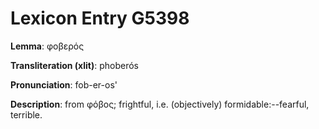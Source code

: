 # Lexicon Entry G5398

**Lemma**: φοβερός

**Transliteration (xlit)**: phoberós

**Pronunciation**: fob-er-os'

**Description**:
from φόβος; frightful, i.e. (objectively) formidable:--fearful, terrible.
